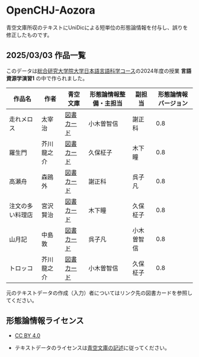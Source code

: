 # OpenCHJ-Aozora
青空文庫所収のテキストにUniDicによる短単位の形態論情報を付与し、誤りを修正したものです。

## 2025/03/03 作品一覧
このデータは[総合研究大学院大学日本語言語科学コース](https://www.soken.ac.jp/prog/jls/)の2024年度の授業 **言語資源学演習1** の中で作られました。

| 作品名 | 作者 | 青空文庫 | 形態論情報整備・主担当 | 副担当 | 形態論情報バージョン |
|--------|------|--------------------|------------------|------|------------------|
| 走れメロス | 太宰治 | [図書カード](https://www.aozora.gr.jp/cards/000035/card1567.html) | 小木曽智信 | 謝正科 | 0.8 |
| 羅生門 | 芥川龍之介 | [図書カード](https://www.aozora.gr.jp/cards/000879/card127.html) | 久保柾子 | 木下瞳 | 0.8 |
| 高瀬舟 | 森鴎外 | [図書カード](https://www.aozora.gr.jp/cards/000129/card691.html) | 謝正科 | 呉子凡 | 0.8 |
| 注文の多い料理店 | 宮沢賢治 | [図書カード](https://www.aozora.gr.jp/cards/000081/card43754.html) | 木下瞳 | 久保柾子 | 0.8 |
| 山月記 | 中島敦 | [図書カード](https://www.aozora.gr.jp/cards/000119/card624.html) | 呉子凡 | 小木曽智信 | 0.8 |
| トロッコ | 芥川龍之介 | [図書カード](https://www.aozora.gr.jp/cards/000879/card43016.html) | 小木曽智信 | 久保柾子 | 0.8 |

元のテキストデータの作成（入力）者についてはリンク先の図書カードを参照してください。

## 形態論情報ライセンス
- [CC BY 4.0](https://creativecommons.org/licenses/by/4.0/)

- テキストデータのライセンスは[青空文庫の記述](https://www.aozora.gr.jp/guide/kijyunn.html)に従ってください。
